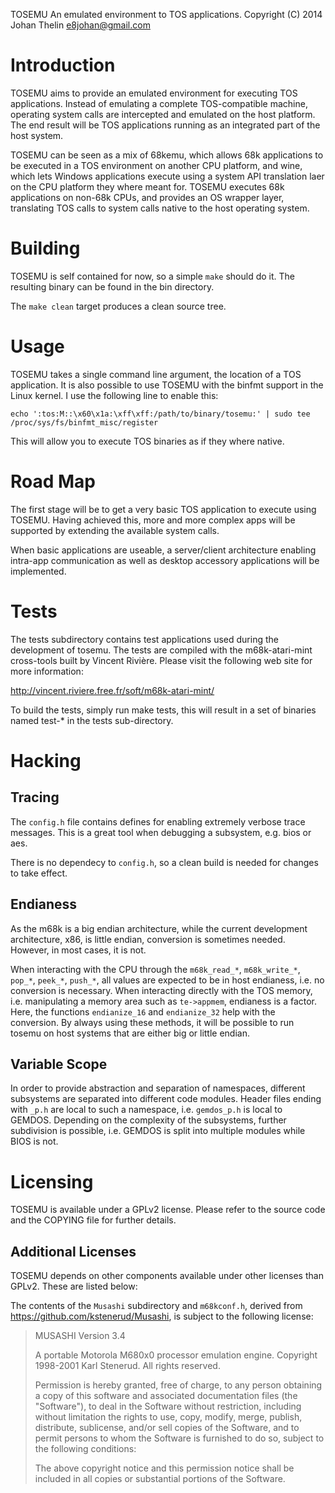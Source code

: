 TOSEMU
An emulated environment to TOS applications.
Copyright (C) 2014 Johan Thelin <e8johan@gmail.com>

Introduction
============

TOSEMU aims to provide an emulated environment for executing TOS applications. 
Instead of emulating a complete TOS-compatible machine, operating system calls 
are intercepted and emulated on the host platform. The end result will be TOS 
applications running as an integrated part of the host system.

TOSEMU can be seen as a mix of 68kemu, which allows 68k applications to be 
executed in a TOS environment on another CPU platform, and wine, which lets 
Windows applications execute using a system API translation laer on the CPU 
platform they where meant for. TOSEMU executes 68k applications on non-68k 
CPUs, and provides an OS wrapper layer, translating TOS calls to system calls 
native to the host operating system.



Building
========

TOSEMU is self contained for now, so a simple `make` should do it. The resulting 
binary can be found in the bin directory.

The `make clean` target produces a clean source tree.



Usage
=====

TOSEMU takes a single command line argument, the location of a TOS application. 
It is also possible to use TOSEMU with the binfmt support in the Linux kernel. I
 use the following line to enable this:

  `echo ':tos:M::\x60\x1a:\xff\xff:/path/to/binary/tosemu:' | sudo tee /proc/sys/fs/binfmt_misc/register`

This will allow you to execute TOS binaries as if they where native.



Road Map
========

The first stage will be to get a very basic TOS application to execute using 
TOSEMU. Having achieved this, more and more complex apps will be supported by 
extending the available system calls.

When basic applications are useable, a server/client architecture enabling 
intra-app communication as well as desktop accessory applications will be 
implemented.



Tests
=====

The tests subdirectory contains test applications used during the development 
of tosemu. The tests are compiled with the m68k-atari-mint cross-tools built by
 Vincent Rivière. Please visit the following web site for more information:

  http://vincent.riviere.free.fr/soft/m68k-atari-mint/

To build the tests, simply run make tests, this will result in a set of binaries
named test-* in the tests sub-directory.



Hacking
=======

Tracing
-------

The `config.h` file contains defines for enabling extremely verbose trace
messages. This is a great tool when debugging a subsystem, e.g. bios or aes.

There is no dependecy to `config.h`, so a clean build is needed for changes to 
take effect.

Endianess
---------

As the m68k is a big endian architecture, while the current development 
architecture, x86, is little endian, conversion is sometimes needed. However,
in most cases, it is not.

When interacting with the CPU through the `m68k_read_*`, `m68k_write_*`,
`pop_*`, `peek_*`, `push_*`, all values are expected to be in host endianess,
i.e. no conversion is necessary. When interacting directly with the TOS memory,
i.e. manipulating a memory area such as `te->appmem`, endianess is a factor.
Here, the functions `endianize_16` and `endianize_32` help with the conversion.
By always using these methods, it will be possible to run tosemu on host
systems that are either big or little endian.

Variable Scope
--------------

In order to provide abstraction and separation of namespaces, different 
subsystems are separated into different code modules. Header files ending with 
`_p.h` are local to such a namespace, i.e. `gemdos_p.h` is local to GEMDOS. 
Depending on the complexity of the subsystems, further subdivision is possible, 
i.e. GEMDOS is split into multiple modules while BIOS is not.



Licensing
=========

TOSEMU is available under a GPLv2 license. Please refer to the source code and 
the COPYING file for further details.



Additional Licenses
-------------------

TOSEMU depends on other components available under other licenses than GPLv2. 
These are listed below:

The contents of the `Musashi` subdirectory and `m68kconf.h`, derived from 
https://github.com/kstenerud/Musashi, is subject to the following license:

> MUSASHI
> Version 3.4
> 
> A portable Motorola M680x0 processor emulation engine.
> Copyright 1998-2001 Karl Stenerud.  All rights reserved.
> 
> Permission is hereby granted, free of charge, to any person obtaining a copy
> of this software and associated documentation files (the "Software"), to deal
> in the Software without restriction, including without limitation the rights
> to use, copy, modify, merge, publish, distribute, sublicense, and/or sell
> copies of the Software, and to permit persons to whom the Software is
> furnished to do so, subject to the following conditions:
> 
> The above copyright notice and this permission notice shall be included in
> all copies or substantial portions of the Software.
